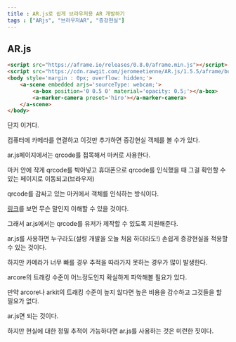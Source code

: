 ```yaml
---
title : AR.js로 쉽게 브라우저용 AR 개발하기
tags : ["ARjs", "브라우저AR", "증강현실"]
---
```


## AR.js

```html
<script src="https://aframe.io/releases/0.8.0/aframe.min.js"></script>
<script src="https://cdn.rawgit.com/jeromeetienne/AR.js/1.5.5/aframe/build/aframe-ar.js"></script>
<body style='margin : 0px; overflow: hidden;'>
	<a-scene embedded arjs='sourceType: webcam;'>
		<a-box position='0 0.5 0' material='opacity: 0.5;'></a-box>
		<a-marker-camera preset='hiro'></a-marker-camera>
	</a-scene>
</body>
```

단지 이거다.

컴퓨터에 카메라를 연결하고 이것만 추가하면 증강현실 객체를 볼 수가 있다.

ar.js페이지에서는 qrcode를 접목해서 마커로 사용한다.

마커 안에 작게 qrcode를 박아넣고 휴대폰으로 qrcode를 인식했을 때 그걸 확인할 수있는 페이지로 이동되고(브라우저)

qrcode를 감싸고 있는 마커에서 객체를 인식하는 방식이다.

[링크](https://medium.com/arjs/ar-code-a-fast-path-to-augmented-reality-60e51be3cbdf)를 보면 무슨 말인지 이해할 수 있을 것이다.

그래서 ar.js에서는 qrcode를 유저가 제작할 수 있도록 지원해준다.

ar.js를 사용하면 누구라도(설령 개발을 오늘 처음 하더라도!) 손쉽게 증강현실을 적용할 수 있는 것이다.

하지만 카메라가 너무 빠를 경우 추적을 따라가지 못하는 경우가 많이 발생한다.

arcore의 트래킹 수준이 어느정도인지 확실하게 파악해볼 필요가 있다.

만약 arcore나 arkit의 트래킹 수준이 높지 않다면 높은 비용을 감수하고 그것들을 할 필요가 없다.

ar.js면 되는 것이다.

하지만 현실에 대한 정밀 추적이 가능하다면 ar.js를 사용하는 것은 미련한 짓이다.
